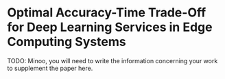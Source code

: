 # Optimal Accuracy-Time Trade-Off for Deep Learning Services in Edge Computing Systems

TODO: Minoo, you will need to write the information concerning your work to supplement the paper here.
